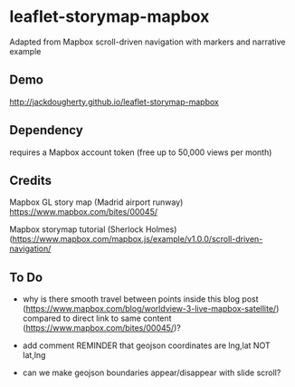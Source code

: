 # leaflet-storymap-mapbox
Adapted from Mapbox scroll-driven navigation with markers and narrative example

## Demo
http://jackdougherty.github.io/leaflet-storymap-mapbox

## Dependency
requires a Mapbox account token (free up to 50,000 views per month)

## Credits
Mapbox GL story map (Madrid airport runway) https://www.mapbox.com/bites/00045/

Mapbox storymap tutorial (Sherlock Holmes) (https://www.mapbox.com/mapbox.js/example/v1.0.0/scroll-driven-navigation/

## To Do
- why is there smooth travel between points inside this blog post (https://www.mapbox.com/blog/worldview-3-live-mapbox-satellite/) compared to direct link to same content (https://www.mapbox.com/bites/00045/)?

- add comment REMINDER that geojson coordinates are lng,lat NOT lat,lng
- can we make geojson boundaries appear/disappear with slide scroll?
